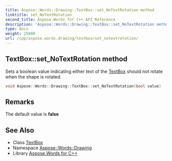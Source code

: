 ```yaml
---
title: Aspose::Words::Drawing::TextBox::set_NoTextRotation method
linktitle: set_NoTextRotation
second_title: Aspose.Words for C++ API Reference
description: 'Aspose::Words::Drawing::TextBox::set_NoTextRotation method. Sets a boolean value indicating either text of the TextBox should not rotate when the shape is rotated in C++.'
type: docs
weight: 25000
url: /cpp/aspose.words.drawing/textbox/set_notextrotation/
---
```

## TextBox::set_NoTextRotation method


Sets a boolean value indicating either text of the [TextBox](../) should not rotate when the shape is rotated.

```cpp
void Aspose::Words::Drawing::TextBox::set_NoTextRotation(bool value)
```

## Remarks


The default value is **false**
## See Also

* Class [TextBox](../)
* Namespace [Aspose::Words::Drawing](../../)
* Library [Aspose.Words for C++](../../../)
